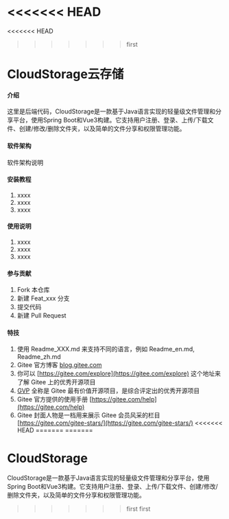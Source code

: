 <<<<<<< HEAD
=======
<<<<<<< HEAD
>>>>>>> first
# CloudStorage云存储

#### 介绍
这里是后端代码，CloudStorage是一款基于Java语言实现的轻量级文件管理和分享平台，使用Spring Boot和Vue3构建。它支持用户注册、登录、上传/下载文件、创建/修改/删除文件夹，以及简单的文件分享和权限管理功能。

#### 软件架构
软件架构说明


#### 安装教程

1.  xxxx
2.  xxxx
3.  xxxx

#### 使用说明

1.  xxxx
2.  xxxx
3.  xxxx

#### 参与贡献

1.  Fork 本仓库
2.  新建 Feat_xxx 分支
3.  提交代码
4.  新建 Pull Request


#### 特技

1.  使用 Readme\_XXX.md 来支持不同的语言，例如 Readme\_en.md, Readme\_zh.md
2.  Gitee 官方博客 [blog.gitee.com](https://blog.gitee.com)
3.  你可以 [https://gitee.com/explore](https://gitee.com/explore) 这个地址来了解 Gitee 上的优秀开源项目
4.  [GVP](https://gitee.com/gvp) 全称是 Gitee 最有价值开源项目，是综合评定出的优秀开源项目
5.  Gitee 官方提供的使用手册 [https://gitee.com/help](https://gitee.com/help)
6.  Gitee 封面人物是一档用来展示 Gitee 会员风采的栏目 [https://gitee.com/gitee-stars/](https://gitee.com/gitee-stars/)
<<<<<<< HEAD
=======
=======
# CloudStorage
CloudStorage是一款基于Java语言实现的轻量级文件管理和分享平台，使用Spring Boot和Vue3构建。它支持用户注册、登录、上传/下载文件、创建/修改/删除文件夹，以及简单的文件分享和权限管理功能。

>>>>>>> first
>>>>>>> first
